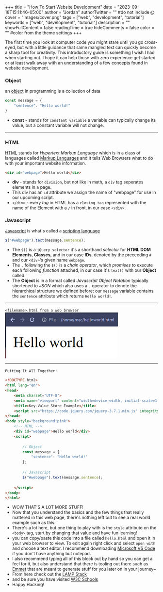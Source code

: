 +++
title = "How To Start Website Development"
date = "2023-09-18T15:11:46-05:00"
author = "Jordan"
authorTwitter = "" #do not include @
cover = "images/cover.png"
tags = ["web", "development", "tutorial"]
keywords = ["web", "development", "tutorial"]
description = ""
showFullContent = false
readingTime = true
hideComments = false
color = "" #color from the theme settings
+++

The first time you look at computer code you might stare until you go cross-eyed, but with a little guidance that same mangled text can quickly become a sharp tool for creativity. This introductory guide is something I wish I had when starting out. I hope it can help those with zero experience get started or at least walk away with an understanding of a few concepts found in website development.

### Object
an [object](https://www.w3schools.com/js/js_objects.asp) in programming is a collection of data

```js
const message = {
    "sentence": "Hello world!"
}
```

* **const** - stands for `constant variable` a variable can typically change its value, but a constant variable will not change. 

<hr/>  

### HTML
[HTML](https://www.w3.org/wiki/Html/Training/What_is_HTML) stands for *Hypertext Markup Language* which is in a class of languages called [Markup Languages](https://en.wikipedia.org/wiki/Markup_language) and it tells Web Browsers what to do with your important website information.

```html
<div id="webpage">Hello world</div>
```  

* **div** - stands for `division`, but not like in math, a `div` tag seperates elements in a page.  
* This div has an `id` attribute we assign the name of "webpage" for use in our upcoming script.  
* `</div>` - every *tag* in HTML has a `closing tag` represented with the name of the Element with a `/` in front, in our case `</div>`.  

### Javascript
[Javascript](https://en.wikipedia.org/wiki/JavaScript) is what's called a [scripting language](https://en.wikipedia.org/wiki/Scripting_language)

```javascript
$("#webpage").text(message.sentence);
```  

* The `$()` is a `jQuery selector` it's a shorthand *selector* for **HTML DOM Elements**, **Classes**, and in our case **IDs**, denoted by the preceeding `#` and our `<div>`'s given name `webpage`.  
* The `.` following the `$()` is a *chain operator*, which *promises* to execute each following *function* attached, in our case it's `text()` with our **Object** called.  
* The **Object** is in a format called *Javascript Object Notation* typically shortened to *JSON* which also uses a `.` operator to denote the hierarchical structure we defined before: our `message` variable contains the `sentence` attribute which returns `Hello world!`. 

<hr/>  

`<filename>.html from a web browser`  
![Open Your File In A Web Browser](images/helloworld.png)

<hr/>

`Putting It All Together!`

```html
<!DOCTYPE html>
<html lang="en">
<head>
    <meta charset="UTF-8">
    <meta name="viewport" content="width=device-width, initial-scale=1.0">
    <title>Key-Value Store Example</title>
    <script src="https://code.jquery.com/jquery-3.7.1.min.js" integrity="sha256-/JqT3SQfawRcv/BIHPThkBvs0OEvtFFmqPF/lYI/Cxo=" crossorigin="anonymous"></script>
</head>
<body style="background:pink">
    <!-- HTML -->
    <div id="webpage">Hello world</div>
    <script>

        // Object
        const message = {
            "sentence": "Hello world!"
        };

        // Javascript
        $("#webpage").text(message.sentence);

    </script>
</body>
</html>
```
* WOW THAT'S A LOT MORE STUFF!
* Now that you understand the basics and the few things that really mattered in this web page, there's nothing left but to see a real world example such as this.
* There's a lot here, but one thing to play with is the `style` attribute on the `<body>` tag, start by changing that value and have fun learning!
* you can copy/paste this code into a file called `hello.html` and open it in your web browser to view. To edit again right click and select `open with` and choose a text editor. I recommend downloading [Microsoft VS Code](https://code.visualstudio.com/download) if you don't have anything but notepad.
* I also recommend typing all of this block out by hand so you can get a feel for it, but also understand that there is tooling out there such as [Emmet](https://code.visualstudio.com/docs/editor/emmet) that are meant to generate stuff for you later on in your journey~
* From here check out the [LAMP Stack](https://blog.apilayer.com/lamp-stack-what-is-it-advantages-alternatives-in-2023/)
* and be sure you have visited [W3C Schools](https://www.w3schools.com/)
* Happy Hacking!